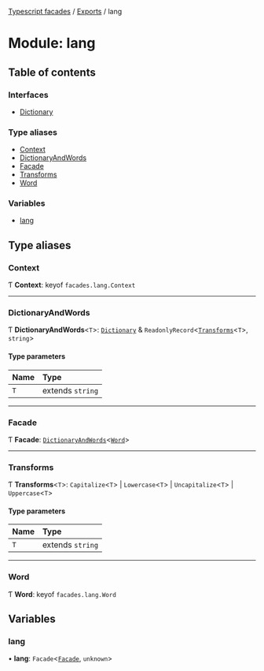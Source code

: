 [Typescript facades](../index.md) / [Exports](../modules.md) / lang

# Module: lang

## Table of contents

### Interfaces

- [Dictionary](../interfaces/lang.Dictionary.md)

### Type aliases

- [Context](lang.md#context)
- [DictionaryAndWords](lang.md#dictionaryandwords)
- [Facade](lang.md#facade)
- [Transforms](lang.md#transforms)
- [Word](lang.md#word)

### Variables

- [lang](lang.md#lang)

## Type aliases

### Context

Ƭ **Context**: keyof `facades.lang.Context`

___

### DictionaryAndWords

Ƭ **DictionaryAndWords**<`T`\>: [`Dictionary`](../interfaces/lang.Dictionary.md) & `ReadonlyRecord`<[`Transforms`](lang.md#transforms)<`T`\>, `string`\>

#### Type parameters

| Name | Type |
| :------ | :------ |
| `T` | extends `string` |

___

### Facade

Ƭ **Facade**: [`DictionaryAndWords`](lang.md#dictionaryandwords)<[`Word`](lang.md#word)\>

___

### Transforms

Ƭ **Transforms**<`T`\>: `Capitalize`<`T`\> \| `Lowercase`<`T`\> \| `Uncapitalize`<`T`\> \| `Uppercase`<`T`\>

#### Type parameters

| Name | Type |
| :------ | :------ |
| `T` | extends `string` |

___

### Word

Ƭ **Word**: keyof `facades.lang.Word`

## Variables

### lang

• **lang**: `Facade`<[`Facade`](lang.md#facade), `unknown`\>
